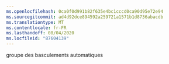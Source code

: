 ```yaml
---
ms.openlocfilehash: 0ca0f0d991b82f635e4bc1cccd0ca90d95e72e94
ms.sourcegitcommit: ad4d92dce894592a259721a1571b1d8736abacdb
ms.translationtype: MT
ms.contentlocale: fr-FR
ms.lasthandoff: 08/04/2020
ms.locfileid: "87604139"
---
```

groupe des basculements automatiques
